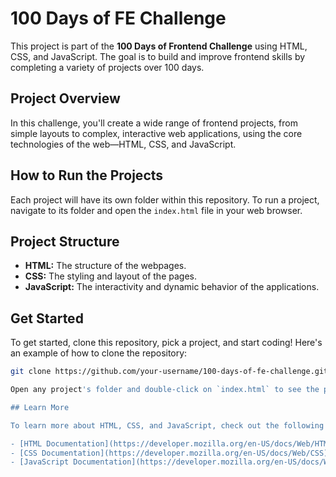 # 100 Days of FE Challenge

This project is part of the **100 Days of Frontend Challenge** using HTML, CSS, and JavaScript. The goal is to build and improve frontend skills by completing a variety of projects over 100 days.

## Project Overview

In this challenge, you'll create a wide range of frontend projects, from simple layouts to complex, interactive web applications, using the core technologies of the web—HTML, CSS, and JavaScript.

## How to Run the Projects

Each project will have its own folder within this repository. To run a project, navigate to its folder and open the `index.html` file in your web browser.

## Project Structure

- **HTML:** The structure of the webpages.
- **CSS:** The styling and layout of the pages.
- **JavaScript:** The interactivity and dynamic behavior of the applications.

## Get Started

To get started, clone this repository, pick a project, and start coding! Here's an example of how to clone the repository:

```bash
git clone https://github.com/your-username/100-days-of-fe-challenge.git

Open any project's folder and double-click on `index.html` to see the project in action.

## Learn More

To learn more about HTML, CSS, and JavaScript, check out the following resources:

- [HTML Documentation](https://developer.mozilla.org/en-US/docs/Web/HTML)
- [CSS Documentation](https://developer.mozilla.org/en-US/docs/Web/CSS)
- [JavaScript Documentation](https://developer.mozilla.org/en-US/docs/Web/JavaScript)

